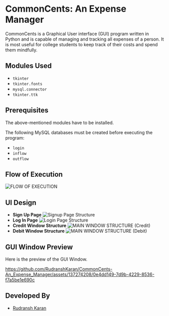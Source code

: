 # CommonCents: An Expense Manager
CommonCents is a Graphical User interface (GUI) program written in Python and is capable of managing and tracking all expenses of a person. It is most useful for college students to keep track of their costs and spend them mindfully.
## Modules Used
- `tkinter`
- `tkinter.fonts`
- `mysql.connector`
- `tkinter.ttk`
## Prerequisites
The above-mentioned modules have to be installed.

The following MySQL databases must be created before executing the program:
- `login`
- `inflow`
- `outflow`
## Flow of Execution
![FLOW OF EXECUTION](https://github.com/RudranshKaran/CommonCents-An_Expense_Manager/assets/137274208/5a98c5d6-d59f-4658-ab59-76121b7a48db)
## UI Design
- **Sign Up Page**
  ![Signup Page Structure](https://github.com/RudranshKaran/CommonCents-An_Expense_Manager/assets/137274208/f871c2f0-7a2f-461e-b3f1-2775aadfcc88)
- **Log In Page**
  ![Login Page Structure](https://github.com/RudranshKaran/CommonCents-An_Expense_Manager/assets/137274208/1f21cb96-22d8-4485-bba8-92a75b44544f)
- **Credit Window Structure**
  ![MAIN WINDOW STRUCTURE (Credit)](https://github.com/RudranshKaran/CommonCents-An_Expense_Manager/assets/137274208/618405fe-e7e8-43ad-a6ff-ee301b650d24)
- **Debit Window Structure**
  ![MAIN WINDOW STRUCTURE (Debit)](https://github.com/RudranshKaran/CommonCents-An_Expense_Manager/assets/137274208/8af53084-2024-498c-8eed-d26f932b3192)
## GUI Window Preview
Here is the preview of the GUI Window.

https://github.com/RudranshKaran/CommonCents-An_Expense_Manager/assets/137274208/0e4dd149-7d9b-4229-8536-f7a5be1e690c

## Developed By
- [Rudransh Karan](https://github.com/RudranshKaran)

